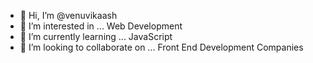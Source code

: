 - 👋 Hi, I’m @venuvikaash
- 👀 I’m interested in ... Web Development
- 🌱 I’m currently learning ... JavaScript
- 💞️ I’m looking to collaborate on ... Front End Development Companies


<!---
venuvikaash/venuvikaash is a ✨ special ✨ repository because its `README.md` (this file) appears on your GitHub profile.
You can click the Preview link to take a look at your changes.
--->
